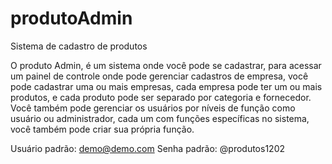 # produtoAdmin

Sistema de cadastro de produtos


O produto Admin, é um sistema onde você pode se cadastrar, para acessar um painel de controle onde pode gerenciar cadastros de empresa, você pode cadastrar uma ou mais empresas, cada empresa pode ter um ou mais produtos, e cada produto pode ser separado por categoria e fornecedor. Você também pode gerenciar os usuários por níveis de função como usuário ou administrador, cada um com funções específicas no sistema, você também pode criar sua própria função.


Usuário padrão: demo@demo.com
Senha padrão: @produtos1202